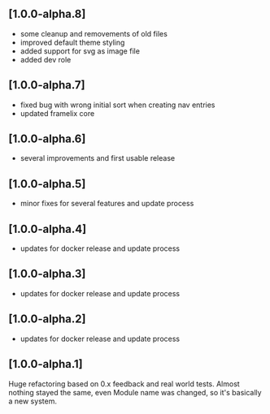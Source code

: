 ## [1.0.0-alpha.8]

* some cleanup and removements of old files
* improved default theme styling
* added support for svg as image file
* added dev role

## [1.0.0-alpha.7]

* fixed bug with wrong initial sort when creating nav entries
* updated framelix core

## [1.0.0-alpha.6]

* several improvements and first usable release

## [1.0.0-alpha.5]

* minor fixes for several features and update process

## [1.0.0-alpha.4]

* updates for docker release and update process

## [1.0.0-alpha.3]

* updates for docker release and update process

## [1.0.0-alpha.2]

* updates for docker release and update process

## [1.0.0-alpha.1]

Huge refactoring based on 0.x feedback and real world tests. Almost nothing stayed the same, even Module name was
changed, so it's basically a new system.